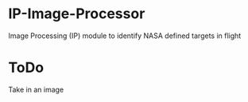 # IP-Image-Processor
Image Processing (IP) module to identify NASA defined targets in flight


# ToDo

Take in an image